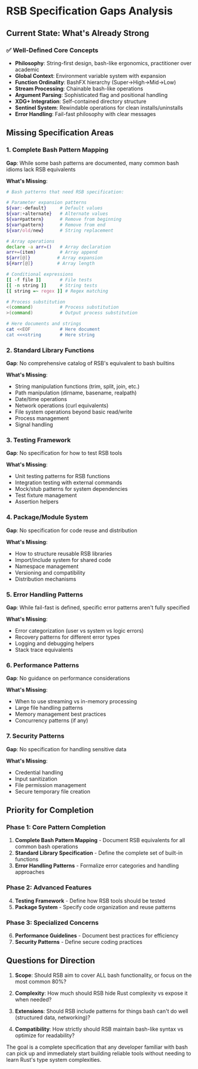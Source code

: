 # RSB Specification Gaps Analysis

## Current State: What's Already Strong

### ✅ Well-Defined Core Concepts
- **Philosophy**: String-first design, bash-like ergonomics, practitioner over academic
- **Global Context**: Environment variable system with expansion
- **Function Ordinality**: BashFX hierarchy (Super→High→Mid→Low)
- **Stream Processing**: Chainable bash-like operations
- **Argument Parsing**: Sophisticated flag and positional handling
- **XDG+ Integration**: Self-contained directory structure
- **Sentinel System**: Rewindable operations for clean installs/uninstalls
- **Error Handling**: Fail-fast philosophy with clear messages

## Missing Specification Areas

### 1. Complete Bash Pattern Mapping
**Gap**: While some bash patterns are documented, many common bash idioms lack RSB equivalents

**What's Missing**:
```bash
# Bash patterns that need RSB specification:

# Parameter expansion patterns
${var:-default}     # Default values
${var:+alternate}   # Alternate values  
${var#pattern}      # Remove from beginning
${var%pattern}      # Remove from end
${var/old/new}      # String replacement

# Array operations
declare -a arr=()   # Array declaration
arr+=(item)         # Array append
${arr[@]}          # Array expansion
${#arr[@]}         # Array length

# Conditional expressions
[[ -f file ]]       # File tests
[[ -n string ]]     # String tests
[[ string =~ regex ]] # Regex matching

# Process substitution
<(command)          # Process substitution
>(command)          # Output process substitution

# Here documents and strings
cat <<EOF           # Here document
cat <<<string       # Here string
```

### 2. Standard Library Functions
**Gap**: No comprehensive catalog of RSB's equivalent to bash builtins

**What's Missing**:
- String manipulation functions (trim, split, join, etc.)
- Path manipulation (dirname, basename, realpath)
- Date/time operations
- Network operations (curl equivalents)
- File system operations beyond basic read/write
- Process management
- Signal handling

### 3. Testing Framework
**Gap**: No specification for how to test RSB tools

**What's Missing**:
- Unit testing patterns for RSB functions
- Integration testing with external commands
- Mock/stub patterns for system dependencies
- Test fixture management
- Assertion helpers

### 4. Package/Module System
**Gap**: No specification for code reuse and distribution

**What's Missing**:
- How to structure reusable RSB libraries
- Import/include system for shared code
- Namespace management
- Versioning and compatibility
- Distribution mechanisms

### 5. Error Handling Patterns
**Gap**: While fail-fast is defined, specific error patterns aren't fully specified

**What's Missing**:
- Error categorization (user vs system vs logic errors)
- Recovery patterns for different error types
- Logging and debugging helpers
- Stack trace equivalents

### 6. Performance Patterns
**Gap**: No guidance on performance considerations

**What's Missing**:
- When to use streaming vs in-memory processing
- Large file handling patterns
- Memory management best practices
- Concurrency patterns (if any)

### 7. Security Patterns
**Gap**: No specification for handling sensitive data

**What's Missing**:
- Credential handling
- Input sanitization
- File permission management
- Secure temporary file creation

## Priority for Completion

### Phase 1: Core Pattern Completion
1. **Complete Bash Pattern Mapping** - Document RSB equivalents for all common bash operations
2. **Standard Library Specification** - Define the complete set of built-in functions
3. **Error Handling Patterns** - Formalize error categories and handling approaches

### Phase 2: Advanced Features
4. **Testing Framework** - Define how RSB tools should be tested
5. **Package System** - Specify code organization and reuse patterns

### Phase 3: Specialized Concerns  
6. **Performance Guidelines** - Document best practices for efficiency
7. **Security Patterns** - Define secure coding practices

## Questions for Direction

1. **Scope**: Should RSB aim to cover ALL bash functionality, or focus on the most common 80%?

2. **Complexity**: How much should RSB hide Rust complexity vs expose it when needed?

3. **Extensions**: Should RSB include patterns for things bash can't do well (structured data, networking)?

4. **Compatibility**: How strictly should RSB maintain bash-like syntax vs optimize for readability?

The goal is a complete specification that any developer familiar with bash can pick up and immediately start building reliable tools without needing to learn Rust's type system complexities.
